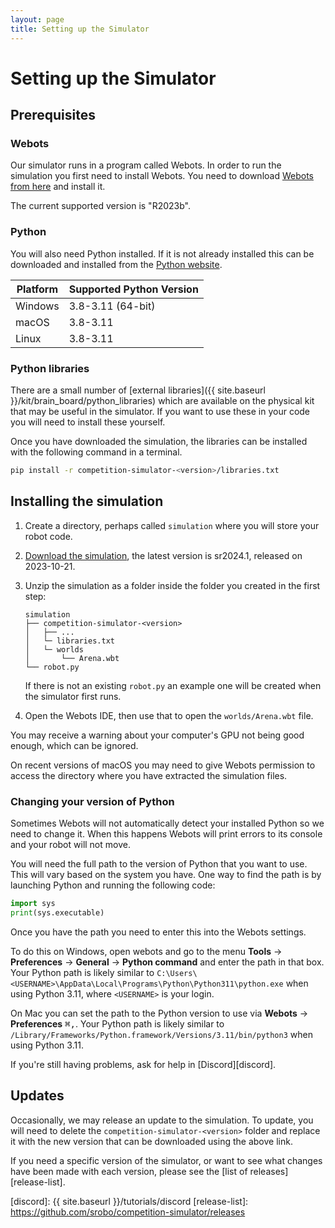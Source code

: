 ```yaml
---
layout: page
title: Setting up the Simulator
---
```


Setting up the Simulator
========================

## Prerequisites


### Webots

Our simulator runs in a program called Webots.
In order to run the simulation you first need to install Webots.
You need to download [Webots from here](https://cyberbotics.com/#download) and install it.

The current supported version is "R2023b".


### Python

You will also need Python installed.
If it is not already installed this can be downloaded and installed from the [Python website](https://www.python.org/).

| Platform | Supported Python Version |
|----------|--------------------------|
| Windows  | 3.8-3.11 (64-bit)        |
| macOS    | 3.8-3.11                 |
| Linux    | 3.8-3.11                 |


### Python libraries

There are a small number of [external libraries]({{ site.baseurl }}/kit/brain_board/python_libraries) which are available on the physical kit that may be useful in the simulator.
If you want to use these in your code you will need to install these yourself.

Once you have downloaded the simulation, the libraries can be installed with the following command in a terminal.

~~~~~bash
pip install -r competition-simulator-<version>/libraries.txt
~~~~~


## Installing the simulation

1. Create a directory, perhaps called `simulation` where you will store your robot code.
2. [Download the simulation](https://github.com/srobo/competition-simulator/releases/download/sr2024.1/competition-simulator-sr2024.1.zip), the latest version is sr2024.1, released on 2023-10-21.
3. Unzip the simulation as a folder inside the folder you created in the first step:
    ```
    simulation
    ├── competition-simulator-<version>
    │   ├── ...
    │   └─ libraries.txt
    │   └─ worlds
    │       └── Arena.wbt
    └── robot.py
    ```
    If there is not an existing `robot.py` an example one will be created when the simulator first runs.

4. Open the Webots IDE, then use that to open the `worlds/Arena.wbt` file.

You may receive a warning about your computer's GPU not being good enough, which can be ignored.

<div class="info">
On recent versions of macOS you may need to give Webots permission to access the directory where you have extracted the simulation files.
</div>


### Changing your version of Python

Sometimes Webots will not automatically detect your installed Python so we need to change it.
When this happens Webots will print errors to its console and your robot will not move.

You will need the full path to the version of Python that you want to use.
This will vary based on the system you have.
One way to find the path is by launching Python and running the following code:

~~~~~ python
import sys
print(sys.executable)
~~~~~

Once you have the path you need to enter this into the Webots settings.

To do this on Windows, open webots and go to the menu **Tools** &rarr; **Preferences** &rarr; **General** &rarr; **Python command** and enter the path in that box.
Your Python path is likely similar to `C:\Users\<USERNAME>\AppData\Local\Programs\Python\Python311\python.exe` when using Python 3.11, where `<USERNAME>` is your login.

On Mac you can set the path to the Python version to use via **Webots** &rarr; **Preferences** <kbd>⌘</kbd><kbd>,</kbd>.
Your Python path is likely similar to `/Library/Frameworks/Python.framework/Versions/3.11/bin/python3` when using Python 3.11.

If you're still having problems, ask for help in [Discord][discord].


## Updates

Occasionally, we may release an update to the simulation.
To update, you will need to delete the `competition-simulator-<version>` folder and replace it with the new version that can be downloaded using the above link.

If you need a specific version of the simulator, or want to see what changes have been made with each version, please see the [list of releases][release-list].

[discord]: {{ site.baseurl }}/tutorials/discord
[release-list]: https://github.com/srobo/competition-simulator/releases
